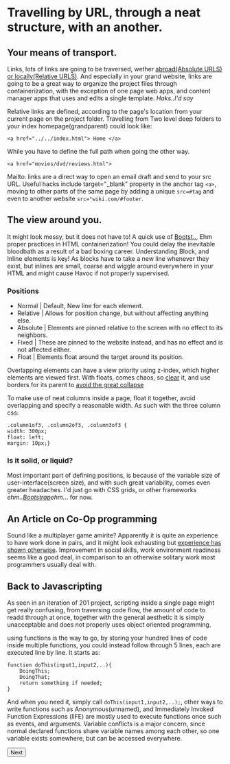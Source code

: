 # Travelling by URL, through a neat structure, with an another.

## Your means of transport.
Links, lots of links are going to be traversed, wether [abroad(Absolute URLS) or locally(Relative URLS)](https://docs.microsoft.com/en-us/sql/ado/guide/data/absolute-and-relative-urls?view=sql-server-ver15). And especially in your grand website, links are going to be a great way to organize the project files through containerization, with the exception of one page web apps, and content manager apps that uses and edits a single template. *Haks..I'd say*

Relative links are defined, according to the page's location from your current page on the project folder. Travelling from Two level deep folders to your index homepage(grandparent) could look like: 
```
<a href="../../index.html"> Home </a>
```
While you have to define the full path when going the other way.
```
<a href="movies/dvd/reviews.html">
```
Mailto: links are a direct way to open an email draft and send to your src URL.
Useful hacks include target="_blank" property in the anchor tag `<a>`, moving to other parts of the same page by adding a unique `src=#tag` and even to another website `src="wiki.com/#footer`.

## The view around you.
It might look messy, but it does not have to! A quick use of [Bootst..](https://getbootstrap.com/docs/4.5/examples/), Ehm proper practices in HTML containerization! You could delay the inevitable bloodbath as a result of a bad boxing career. Understanding Block, and Inline elements is key! As blocks have to take a new line whenever they exist, but inlines are small, coarse and wiggle around everywhere in your HTML and might cause Havoc if not properly supervised.

### Positions
* Normal    |   Default, New line for each element.
* Relative  |   Allows for position change, but without affecting anything else.
* Absolute  |   Elements are pinned relative to the screen with no effect to its neighbors. 
* Fixed     |   These are pinned to the website instead, and has no effect and is not affected either.
* Float     |   Elements float around the target around its position.

Overlapping elements can have a view priority using z-index, which higher elements are viewed first.
With floats, comes chaos, so [clear](https://www.w3schools.com/cssref/pr_class_clear.asp) it, and use borders for its parent to [avoid the great collapse](https://css-tricks.com/all-about-floats/#the-great-collapse)

To make use of neat columns inside a page, float it together, avoid overlapping and specify a reasonable width. As such with the three column css:
```
.column1of3, .column2of3, .column3of3 {
width: 300px;
float: left;
margin: 10px;}
```
### Is it solid, or liquid?
Most important part of defining positions, is because of the variable size of user-interface(screen size), and with such great variability, comes even greater headaches. I'd just go with CSS grids, or other frameworks *ehm..[Bootstrap](https://getbootstrap.com/docs/4.5/examples/)ehm..*. for now.

## An Article on Co-Op programming

Sound like a multiplayer game amirite? Apparently it is quite an experience to have work done in pairs, and it might look exhausting but [experience has shown otherwise](https://www.codefellows.org/blog/6-reasons-for-pair-programming/). Improvement in social skills, work environment readiness seems like a good deal, in comparison to an otherwise solitary work most programmers usually deal with.

## Back to Javascripting 

As seen in an iteration of 201 project, scripting inside a single page might get really confusing, from traversing code flow, the amount of code to readd through at once, together with the general aesthetic it is simply unacceptable and does not properly uses object oriented programming. 

using functions is the way to go, by storing your hundred lines of code inside multiple functions, you could instead follow through 5 lines, each are executed line by line. It starts as:
```
function doThis(input1,input2,..){
    DoingThis;
    DoingThat;
    return something if needed;
}
```
And when you need it, simply call `doThis(input1,input2,..);`, other ways to write functions such as Anonymous(unnamed), and Immediately Invoked Function Expressions (llFE) are mostly used to execute functions once such as events, and arguments. Variable conflicts is a major concern, since normal declared functions share variable names among each other, so one variable exists somewhere, but can be accessed everywhere.

[<button >Next</button>](https://abukhalil95.github.io/reading-notes/class-05)